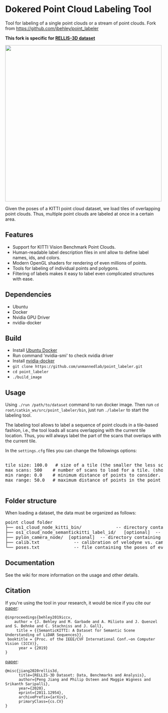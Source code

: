 # Dokered Point Cloud Labeling Tool

 Tool for labeling of a single point clouds or a stream of point clouds. 
 Fork from https://github.com/jbehley/point_labeler
 
 **This fork is specific for [RELLIS-3D dataset](https://github.com/unmannedlab/RELLIS-3D)**
 
<img src="https://user-images.githubusercontent.com/11506664/63230808-340d5680-c212-11e9-8902-bc08f0f64dc8.png" width=500>

 Given the poses of a KITTI point cloud dataset, we load tiles of overlapping point clouds. Thus, multiple point clouds are labeled at once in a certain area. 

## Features
 - Support for KITTI Vision Benchmark Point Clouds.
 - Human-readable label description files in xml allow to define label names, ids, and colors.
 - Modern OpenGL shaders for rendering of even millions of points.
 - Tools for labeling of individual points and polygons.
 - Filtering of labels makes it easy to label even complicated structures with ease.

## Dependencies

* Ubuntu
* Docker
* Nvidia GPU Driver 
* nvidia-docker 
 
## Build
* Install [Ubuntu Docker](https://docs.docker.com/engine/install/ubuntu/)
* Run command 'nvidia-smi' to check nvidia driver
* Install [nvidia-docker](https://github.com/NVIDIA/nvidia-docker) 
* `git clone https://github.com/unmannedlab/point_labeler.git`
* `cd point_labeler`
* `./build_image`


## Usage
Using `./run /path/to/dataset` command to run docker image.
Then run `cd root/catkin_ws/src/point_labeler/bin`, just run `./labeler` to start the labeling tool. 

The labeling tool allows to label a sequence of point clouds in a tile-based fashion, i.e., the tool loads all scans overlapping with the current tile location.
Thus, you will always label the part of the scans that overlaps with the current tile.


In the `settings.cfg` files you can change the followings options:

<pre>

tile size: 100.0   # size of a tile (the smaller the less scans get loaded.)
max scans: 500    # number of scans to load for a tile. (should be maybe 1000), but this currently very memory consuming.
min range: 0.0    # minimum distance of points to consider.
max range: 50.0   # maximum distance of points in the point cloud.

</pre>




 
## Folder structure

When loading a dataset, the data must be organized as follows:

<pre>
point cloud folder
├── os1_cloud_node_kitti_bin/             -- directory containing ".bin" files with Velodyne point clouds.   
├── os1_cloud_node_semantickitti_label_id/   [optional]  -- label directory, will be generated if not present.  
├── pylon_camera_node/  [optional]  -- directory containing ".png" files from the color   camera.  
├── calib.txt             -- calibration of velodyne vs. camera. needed for projection of point cloud into camera.  
└── poses.txt             -- file containing the poses of every scan.
</pre>

 

## Documentation

See the wiki for more information on the usage and other details.


 ## Citation

If you're using the tool in your research, it would be nice if you cite our [paper](https://arxiv.org/abs/1904.01416):

```
@inproceedings{behley2019iccv,
    author = {J. Behley and M. Garbade and A. Milioto and J. Quenzel and S. Behnke and C. Stachniss and J. Gall},
     title = {{SemanticKITTI: A Dataset for Semantic Scene Understanding of LiDAR Sequences}},
 booktitle = {Proc. of the IEEE/CVF International Conf.~on Computer Vision (ICCV)},
      year = {2019}
}
```
[paper](https://arxiv.org/abs/2011.12954):
```
@misc{jiang2020rellis3d,
      title={RELLIS-3D Dataset: Data, Benchmarks and Analysis}, 
      author={Peng Jiang and Philip Osteen and Maggie Wigness and Srikanth Saripalli},
      year={2020},
      eprint={2011.12954},
      archivePrefix={arXiv},
      primaryClass={cs.CV}
}
```
